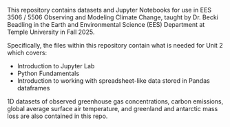 This repository contains datasets and Jupyter Notebooks for use in EES 3506 / 5506 Observing and Modeling Climate Change, taught by Dr. Becki Beadling in the Earth and Environmental Science (EES) Department at Temple University in Fall 2025.

Specifically, the files within this repository contain what is needed for Unit 2 which covers:
* Introduction to Jupyter Lab
* Python Fundamentals
* Introduction to working with spreadsheet-like data stored in Pandas dataframes

1D datasets of observed greenhouse gas concentrations, carbon emissions, global average surface air temperature, and greenland and antarctic mass loss are also contained in this repo.
